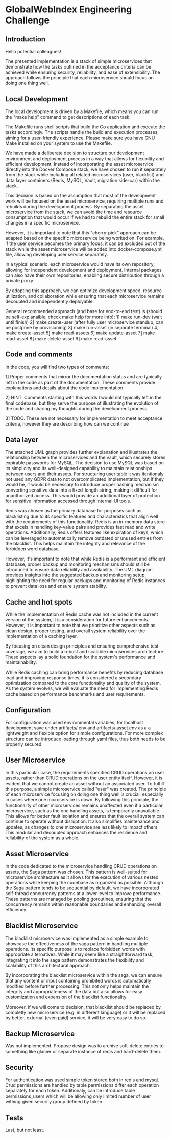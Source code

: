 # GlobalWebIndex Engineering Challenge

## Introduction

Hello potential colleagues!

The presented implementation is a stack of simple microservices that demonstrate how the tasks outlined in the acceptance criteria can be achieved while ensuring security, reliability, and ease of extensibility. The approach follows the principle that each microservice should focus on doing one thing well. 

## Local Development

The local development is driven by a Makefile, which means you can run the "make help" command to get descriptions of each task.

The Makefile runs shell scripts that build the Go application and execute the tasks accordingly. The scripts handle the build and execution processes, aiming for a user-friendly experience. Please make sure you have GNU Make installed on your system to use the Makefile.

We have made a deliberate decision to structure our development environment and deployment process in a way that allows for flexibility and efficient development. Instead of incorporating the asset microservice directly into the Docker Compose stack, we have chosen to run it separately from the stack while including all related microservices (user, blacklist) and data layer containers (Redis, MySQL, Vault, migration side-car) within the stack.

This decision is based on the assumption that most of the development work will be focused on the asset microservice, requiring multiple runs and rebuilds during the development process. By separating the asset microservice from the stack, we can avoid the time and resource consumption that would occur if we had to rebuild the entire stack for small changes in a specific microservice.

However, it is important to note that this "cherry-pick" approach can be adapted based on the specific microservice being worked on. For example, if the user service becomes the primary focus, it can be excluded out of the stack while the asset microservice will be added into docker-compose.yml file, allowing developing user service separately.

In a typical scenario, each microservice would have its own repository, allowing for independent development and deployment. Internal packages can also have their own repositories, enabling secure distribution through a private proxy.

By adopting this approach, we can optimize development speed, resource utilization, and collaboration while ensuring that each microservice remains decoupled and independently deployable.

General recommended approach (and base for end-to-end test) is (should be self-explanaible, check make help for more info):
1] make run-dev (wait until finish)
2] make create-user (after fully user microservice standup, can be postpone by provisioning)
3] make run-asset (in separate terminal)
4] make create-asset
5] make read-assets
6] make update-asset
7] make read-asset
8] make delete-asset
9] make read-asset

## Code and comments

In the code, you will find two types of comments:

1] Proper comments that mirror the documentation status and are typically left in the code as part of the documentation. These comments provide explanations and details about the code implementation.

2] HINT. Comments starting with this words I would not typically left in the final codebase, but they serve the purpose of illustrating the evolution of the code and sharing my thoughts during the development process.

3] TODO. These are not necessary for implementation to meet acceptance criteria, however they are descirbing how can we continue

## Data layer

The attached UML graph provides further explanation and illustrates the relationship between the microservices and the vault, which securely stores expirable passwords for MySQL. The decision to use MySQL was based on its simplicity and its well-designed capability to maintain relationships between users and their assets. 
For structuring user table it was itentionaly not used any GDPR data to not overcomplicated implementation, but if they would be, it would be necessary to introduce proper hashing mechanism converting sensitive data into a fixed-length string, making it difficult for unauthorized access. This would provide an additional layer of protection for sensitive information accessed through internal UI tools. 

Redis was chosen as the primary database for purposes such as blacklisting due to its specific features and characteristics that align well with the requirements of this functionality. Redis is an in-memory data store that excels in handling key-value pairs and provides fast read and write operations. Additionally, Redis offers features like expiration of keys, which can be leveraged to automatically remove outdated or unused entries from the blacklist. This helps maintain the integrity and relevance of the forbidden word database.

However, it's important to note that while Redis is a performant and efficient database, proper backup and monitoring mechanisms should still be introduced to ensure data reliability and availability. The UML diagram provides insights into the suggested backup and monitoring setup, highlighting the need for regular backups and monitoring of Redis instances to prevent data loss and ensure system stability.

## Cache and hot spots

While the implementation of Redis cache was not included in the current version of the system, it is a consideration for future enhancements. However, it is important to note that we prioritize other aspects such as clean design, proper testing, and overall system reliability over the implementation of a caching layer.

By focusing on clean design principles and ensuring comprehensive test coverage, we aim to build a robust and scalable microservices architecture. These aspects lay a solid foundation for the system's performance and maintainability.

While Redis caching can bring performance benefits by reducing database load and improving response times, it is considered a secondary optimization compared to the core functionality and quality of the system. As the system evolves, we will evaluate the need for implementing Redis cache based on performance benchmarks and user requirements.

## Configuration
For configuration was used environmental variables, for localhost development save under artifacts/.env and artifacts/.asset.env as a a lightweight and flexible option for simple configurations. For more complex structure can be introduce loading through yaml files, thus both needs to be properly secured.

## User Microservice

In this particular case, the requirements specified CRUD operations on user assets, rather than CRUD operations on the user entity itself. However, it is evident that we cannot create an asset without an associated user.
To fulfill this purpose, a simple microservice called "user" was created. The principle of each microservice focusing on doing one thing well is crucial, especially in cases where one microservice is down. By following this principle, the functionality of other microservices remains unaffected even if a particular microservice, such as the one handling assets, is temporarily unavailable. This allows for better fault isolation and ensures that the overall system can continue to operate without disruption. It also simplifies maintenance and updates, as changes to one microservice are less likely to impact others. This modular and decoupled approach enhances the resilience and reliability of the system as a whole.

## Asset Microservice

In the code dedicated to the microservice handling CRUD operations on assets, the Saga pattern was chosen. This pattern is well-suited for microservice architecture as it allows for the execution of various nested operations while keeping the codebase as organized as possible. Although the Saga pattern tends to be sequential by default, we have incorporated self-thread concurrency patterns at a lower level to improve performance. These patterns are managed by pooling goroutines, ensuring that the concurrency remains within reasonable boundaries and enhancing overall efficiency.

## Blacklist Microservice

The blacklist microservice was implemented as a simple example to showcase the effectiveness of the saga pattern in handling multiple operations. Its specific purpose is to replace forbidden words with appropriate alternatives. While it may seem like a straightforward task, integrating it into the saga pattern demonstrates the flexibility and scalability of this architectural approach.

By incorporating the blacklist microservice within the saga, we can ensure that any content or input containing prohibited words is automatically modified before further processing. This not only helps maintain the integrity and appropriateness of the data but also allows for easy customization and expansion of the blacklist functionality.

Moreover, if we will come to decision, that blacklist should be replaced by completly new microservice (e.g. in different language) or it will be replaced by better, external (even paid) service, it will be very easy to do so.

## Backup Microservice

Was not implemented. Propose design was to archive soft-delete entries to something like glacier or separate instance of redis and hard-delete them. 

## Security

For authentication was used simple token stored both in redis and mysql. Crud permissions are handled by table permissions differ each operation separately for each token. Additionaly, can be introduce table permissions_users which will be allowing only limited number of user withing given security group defined by token.

## Tests

Last, but not least.
